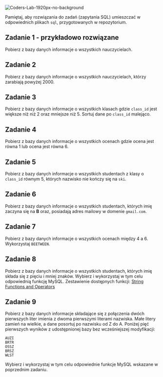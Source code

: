 ![Coders-Lab-1920px-no-background](https://user-images.githubusercontent.com/152855/73064373-5ed69780-3ea1-11ea-8a71-3d370a5e7dd8.png)


Pamiętaj, aby rozwiązania do zadań (zapytania SQL) umieszczać w odpowiednich plikach `sql`, przygotowanych w repozytorium.

## Zadanie 1 - przykładowo rozwiązane
Pobierz z bazy danych informacje o wszystkich nauczycielach.  

## Zadanie 2
Pobierz z bazy danych informacje o wszystkich nauczycielach, którzy zarabiają powyżej 2000.

## Zadanie 3

Pobierz z bazy danych informacje o wszystkich klasach gdzie `class_id` jest większe niż niż 2 oraz mniejsze niż 5.
Sortuj dane po `class_id` malejąco.

## Zadanie 4

Pobierz z bazy danych informacje o wszystkich ocenach gdzie ocena jest równa 1 lub ocena jest równa 6.

## Zadanie 5

Pobierz z bazy danych informacje o wszystkich studentach z klasy o `class_id` równym 5,
których nazwisko nie kończy się na `ski`.

## Zadanie 6

Pobierz z bazy danych informacje o wszystkich studentach, których imię zaczyna się na **B**
oraz, posiadają adres mailowy w domenie `gmail.com`.

## Zadanie 7

Pobierz z bazy danych informacje o wszystkich ocenach między 4 a 6.
Wykorzystaj `BEETWEEN`.

## Zadanie 8

Pobierz z bazy danych informacje o wszystkich studentach, których imię składa się z pięciu i mniej znaków.
Wybierz i wykorzystaj w tym celu odpowiednią funkcję MySQL.
Zestawienie dostępnych funkcji:
[String Functions and Operators][mysqlString]

[mysqlString]:https://dev.mysql.com/doc/refman/8.0/en/string-functions.html

## Zadanie 9

Pobierz z bazy danych informacje składające się z połączenia dwóch pierwszych 
liter imienia z dwoma pierwszymi literami nazwiska.
Małe litery zamień na wielkie, a dane posortuj po nazwisku od Z do A.
Poniżej pięć pierwszych wyników z udostępnionej bazy bez wcześniejszej modyfikacji:
````
AUZI
BRTR
OSSZ
BRSZ
WŁST
````
Wybierz i wykorzystaj w tym celu odpowiednie funkcje MySQL wskazane w poprzednim zadaniu.
